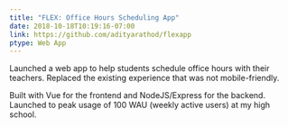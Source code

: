 ```yaml
---
title: "FLEX: Office Hours Scheduling App"
date: 2018-10-18T10:19:16-07:00
link: https://github.com/adityarathod/flexapp
ptype: Web App
---
```


Launched a web app to help students schedule office hours with their teachers. Replaced the existing experience that was not mobile-friendly.

Built with Vue for the frontend and NodeJS/Express for the backend. Launched to peak usage of 100 WAU (weekly active users) at my high school.